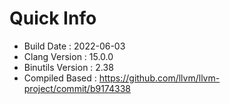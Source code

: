 # Quick Info
* Build Date : 2022-06-03
* Clang Version : 15.0.0
* Binutils Version : 2.38
* Compiled Based : https://github.com/llvm/llvm-project/commit/b9174338
